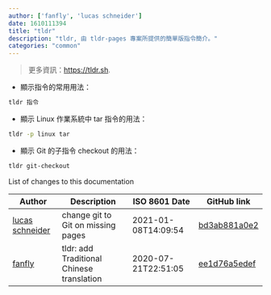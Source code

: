 ```yaml
---
author: ['fanfly', 'lucas schneider']
date: 1610111394
title: "tldr"
description: "tldr, 由 tldr-pages 專案所提供的簡單版指令簡介。"
categories: "common"
---
```

> 更多資訊：<https://tldr.sh>.

- 顯示指令的常用用法：

```bash
tldr 指令
```

- 顯示 Linux 作業系統中 tar 指令的用法：

```bash
tldr -p linux tar
```

- 顯示 Git 的子指令 checkout 的用法：

```bash
tldr git-checkout
```
List of changes to this documentation


Author | Description | ISO 8601 Date | GitHub link
------|-----|-----|-----
[lucas schneider](mailto:casdpa@gmail.com) | change git to Git on missing pages | 2021-01-08T14:09:54 | [bd3ab881a0e2](https://github.com/tldr-pages/tldr/commit/bd3ab881a0e2d6fd53949148d7c268473572b7e3)
[fanfly](mailto:eddie40709@gmail.com) | tldr: add Traditional Chinese translation | 2020-07-21T22:51:05 | [ee1d76a5edef](https://github.com/tldr-pages/tldr/commit/ee1d76a5edef647563c51de0b162f97609874e0f)

